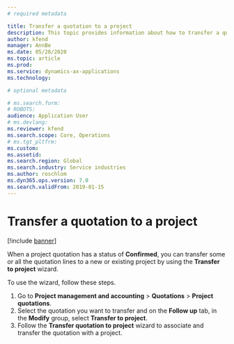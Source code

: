 ```yaml
---
# required metadata

title: Transfer a quotation to a project
description: This topic provides information about how to transfer a quotation to a new or existing project.
author: kfend
manager: AnnBe
ms.date: 05/28/2020
ms.topic: article
ms.prod: 
ms.service: dynamics-ax-applications
ms.technology: 

# optional metadata

# ms.search.form: 
# ROBOTS: 
audience: Application User
# ms.devlang: 
ms.reviewer: kfend
ms.search.scope: Core, Operations
# ms.tgt_pltfrm: 
ms.custom: 
ms.assetid: 
ms.search.region: Global
ms.search.industry: Service industries
ms.author: roschlom
ms.dyn365.ops.version: 7.0
ms.search.validFrom: 2019-01-15
---
```

# Transfer a quotation to a project

[!include [banner](../includes/banner.md)]

When a project quotation has a status of **Confirmed**, you can transfer some or all the quotation lines to a new or existing project by using the **Transfer to project** wizard. 

To use the wizard, follow these steps.

1. Go to **Project management and accounting** > **Quotations** > **Project quotations**.
2. Select the quotation you want to transfer and on the **Follow up** tab, in the **Modify** group, select **Transfer to project**.
3. Follow the **Transfer quotation to project** wizard to associate and transfer the quotation with a project.
